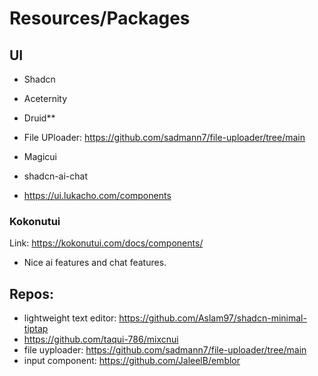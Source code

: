 # Resources/Packages

## UI
- Shadcn 
- Aceternity 
- Druid**
- File UPloader: https://github.com/sadmann7/file-uploader/tree/main
- Magicui

- shadcn-ai-chat
- https://ui.lukacho.com/components
### Kokonutui 
Link: https://kokonutui.com/docs/components/
- Nice ai features and chat features.



## Repos:
- lightweight text editor: https://github.com/Aslam97/shadcn-minimal-tiptap
- https://github.com/taqui-786/mixcnui
- file uyploader: https://github.com/sadmann7/file-uploader/tree/main
- input component: https://github.com/JaleelB/emblor

